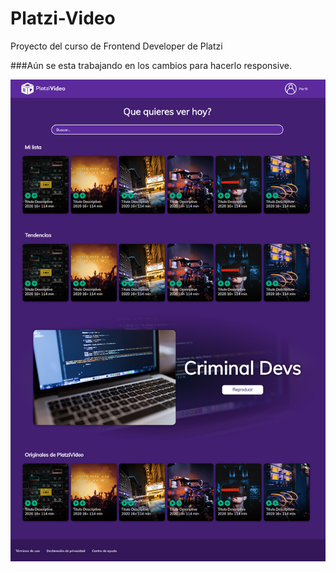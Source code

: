 # Platzi-Video
Proyecto del curso de Frontend Developer de Platzi

###Aún se esta trabajando en los cambios para hacerlo responsive.


![](imagenes/screenshot-platzi.jpg)
